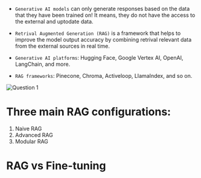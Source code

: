

* `Generative AI models` can only generate responses based on the data that they have been trained on! It means, they do not have the access to the external and uptodate data.
  
* `Retrival Augmented Generation (RAG)` is a framework that helps to improve the model output accuracy by combining retrival relevant data from the external sources in real time.

* `Generative AI platforms`: Hugging Face, Google Vertex AI, OpenAI, LangChain, and more.
* `RAG frameworks`: Pinecone, Chroma, Activeloop, LIamaIndex, and so on.


![‎Question ‎1](https://github.com/user-attachments/assets/2f17844b-426a-4589-bca3-9a767857341a)


# Three main RAG configurations:
  1. Naive RAG
  2. Advanced RAG
  3. Modular RAG

# RAG vs Fine-tuning

